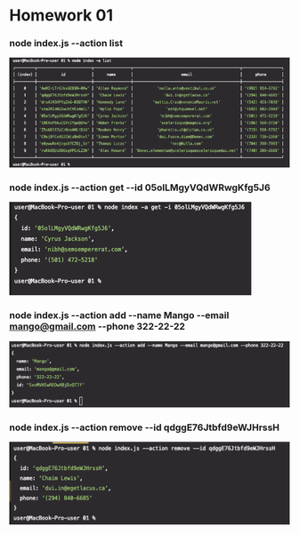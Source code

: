 # Homework 01

### node index.js --action list
![Image](./img/1.png)

### node index.js --action get --id 05olLMgyVQdWRwgKfg5J6
![Image](./img/2.png)

### node index.js --action add --name Mango --email mango@gmail.com --phone 322-22-22
![Image](./img/3.png)

### node index.js --action remove --id qdggE76Jtbfd9eWJHrssH
![Image](./img/4.png)